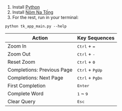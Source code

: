 1. Install [Python](https://www.python.org/)
2. Install [Nôm Na Tống](https://github.com/nomfoundation/font)
3. For the rest, run in your terminal:
```shell
python tk_app_main.py --help
```

| Action     | Key Sequences                  |
| ---------- | ------------------------------ |
| Zoom In    | <kbd>Ctrl</kbd> + <kbd>=</kbd> |
| Zoom Out   | <kbd>Ctrl</kbd> + <kbd>-</kbd> |
| Reset Zoom | <kbd>Ctrl</kbd> + <kbd>0</kbd> |
| Completions: Previous Page | <kbd>Ctrl</kbd> + <kbd>PgUp</kbd> |
| Completions: Next Page     | <kbd>Ctrl</kbd> + <kbd>PgDn</kbd> |
| First Completion           | <kbd>Enter</kbd>                  |
| Complete Word              | <kbd>1</kbd> ~ <kbd>9</kbd>       |
| Clear Query                | <kbd>Esc</kbd>                    |
